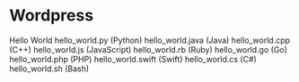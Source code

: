 # Wordpress
Hello World
hello_world.py (Python)
hello_world.java (Java)
hello_world.cpp (C++)
hello_world.js (JavaScript)
hello_world.rb (Ruby)
hello_world.go (Go)
hello_world.php (PHP)
hello_world.swift (Swift)
hello_world.cs (C#)
hello_world.sh (Bash)
